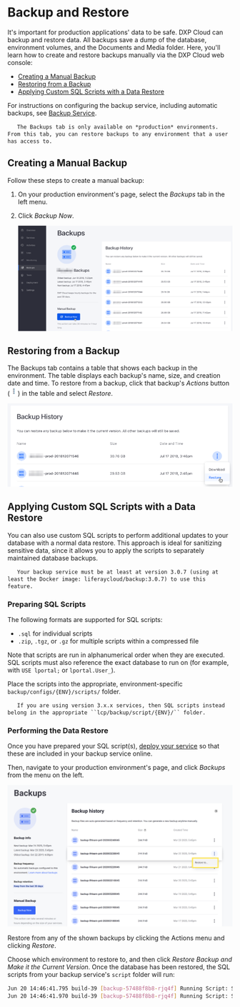 # Backup and Restore

It's important for production applications' data to be safe. DXP Cloud can backup and restore data. All backups save a dump of the database, environment volumes, and the Documents and Media folder. Here, you'll learn how to create and restore backups manually via the DXP Cloud web console:

* [Creating a Manual Backup](#creating-a-manual-backup)
* [Restoring from a Backup](#restoring-from-a-backup)
* [Applying Custom SQL Scripts with a Data Restore](#applying-custom-sql-scripts-with-a-data-restore)

For instructions on configuring the backup service, including automatic backups,
see [Backup Service](./backup-service.md).

```note::
   The Backups tab is only available on *production* environments. From this tab, you can restore backups to any environment that a user has access to.
```

## Creating a Manual Backup

Follow these steps to create a manual backup:

1. On your production environment's page, select the *Backups* tab in the left menu.

1. Click *Backup Now*.

    ![Figure 1: You can create backups in DXP Cloud.](./backup-and-restore/images/01.png)

## Restoring from a Backup

The Backups tab contains a table that shows each backup in the environment. The table displays each backup's name, size, and creation date and time. To restore from a backup, click that backup's *Actions* button (![Actions](./backup-and-restore/images/02.png)) in the table and select *Restore*.

![Figure 2: You can restore from a backup in DXP Cloud.](./backup-and-restore/images/03.png)

## Applying Custom SQL Scripts with a Data Restore

You can also use custom SQL scripts to perform additional updates to your database with a normal data restore. This approach is ideal for sanitizing sensitive data, since it allows you to apply the scripts to separately maintained database backups.

```note::
   Your backup service must be at least at version 3.0.7 (using at least the Docker image: liferaycloud/backup:3.0.7) to use this feature.
```

### Preparing SQL Scripts

The following formats are supported for SQL scripts:

* `.sql` for individual scripts
* `.zip`, `.tgz`, or `.gz` for multiple scripts within a compressed file

Note that scripts are run in alphanumerical order when they are executed. SQL scripts must also reference the exact database to run on (for example, with `USE lportal;` or `lportal.User_`).

Place the scripts into the appropriate, environment-specific `backup/configs/{ENV}/scripts/` folder.

```note::
   If you are using version 3.x.x services, then SQL scripts instead belong in the appropriate ``lcp/backup/script/{ENV}/`` folder.
```

### Performing the Data Restore

Once you have prepared your SQL script(s), [deploy your service](../build-and-deploy/overview-of-the-dxp-cloud-deployment-workflow.md) so that these are included in your backup service online.

Then, navigate to your production environment's page, and click _Backups_ from the menu on the left.

![The Backups page for a production environment.](./backup-and-restore/images/04.png)

Restore from any of the shown backups by clicking the Actions menu and clicking _Restore_.

Choose which environment to restore to, and then click _Restore Backup and Make it the Current Version_. Once the database has been restored, the SQL scripts from your backup service's `script` folder will run:

```bash
Jun 20 14:46:41.795 build-39 [backup-57488f8b8-rjq4f] Running Script: SanitizeOrg.sql
Jun 20 14:46:41.970 build-39 [backup-57488f8b8-rjq4f] Running Script: SanitizeUsers.sql
```
